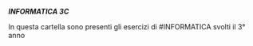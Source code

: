 *****INFORMATICA 3C*****

In questa cartella sono presenti gli esercizi di #INFORMATICA svolti il 3° anno
